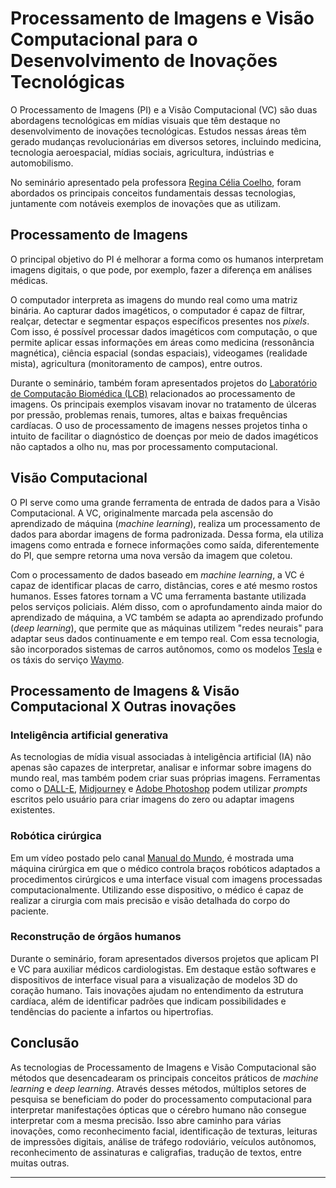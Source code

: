 # Processamento de Imagens e Visão Computacional para o Desenvolvimento de Inovações Tecnológicas

O Processamento de Imagens (PI) e a Visão Computacional (VC) são duas abordagens tecnológicas em mídias visuais que têm destaque no desenvolvimento de inovações tecnológicas. Estudos nessas áreas têm gerado mudanças revolucionárias em diversos setores, incluindo medicina, tecnologia aeroespacial, mídias sociais, agricultura, indústrias e automobilismo.

No seminário apresentado pela professora [Regina Célia Coelho](https://www.linkedin.com/in/regina-célia-coelho-a4077331/?originalSubdomain=br), foram abordados os principais conceitos fundamentais dessas tecnologias, juntamente com notáveis exemplos de inovações que as utilizam.

## Processamento de Imagens

O principal objetivo do PI é melhorar a forma como os humanos interpretam imagens digitais, o que pode, por exemplo, fazer a diferença em análises médicas.

O computador interpreta as imagens do mundo real como uma matriz binária. Ao capturar dados imagéticos, o computador é capaz de filtrar, realçar, detectar e segmentar espaços específicos presentes nos *pixels*. Com isso, é possível processar dados imagéticos com computação, o que permite aplicar essas informações em áreas como medicina (ressonância magnética), ciência espacial (sondas espaciais), videogames (realidade mista), agricultura (monitoramento de campos), entre outros.

Durante o seminário, também foram apresentados projetos do [Laboratório de Computação Biomédica (LCB)](https://sites.google.com/view/lcb-unifesp/home) relacionados ao processamento de imagens. Os principais exemplos visavam inovar no tratamento de úlceras por pressão, problemas renais, tumores, altas e baixas frequências cardíacas. O uso de processamento de imagens nesses projetos tinha o intuito de facilitar o diagnóstico de doenças por meio de dados imagéticos não captados a olho nu, mas por processamento computacional.

## Visão Computacional

O PI serve como uma grande ferramenta de entrada de dados para a Visão Computacional. A VC, originalmente marcada pela ascensão do aprendizado de máquina (*machine learning*), realiza um processamento de dados para abordar imagens de forma padronizada. Dessa forma, ela utiliza imagens como entrada e fornece informações como saída, diferentemente do PI, que sempre retorna uma nova versão da imagem que coletou.

Com o processamento de dados baseado em *machine learning*, a VC é capaz de identificar placas de carro, distâncias, cores e até mesmo rostos humanos. Esses fatores tornam a VC uma ferramenta bastante utilizada pelos serviços policiais. Além disso, com o aprofundamento ainda maior do aprendizado de máquina, a VC também se adapta ao aprendizado profundo (*deep learning*), que permite que as máquinas utilizem "redes neurais" para adaptar seus dados continuamente e em tempo real. Com essa tecnologia, são incorporados sistemas de carros autônomos, como os modelos [Tesla](https://www.tesla.com) e os táxis do serviço [Waymo](https://waymo.com).

## Processamento de Imagens & Visão Computacional X Outras inovações

### Inteligência artificial generativa

As tecnologias de mídia visual associadas à inteligência artificial (IA) não apenas são capazes de interpretar, analisar e informar sobre imagens do mundo real, mas também podem criar suas próprias imagens. Ferramentas como o [DALL-E](https://openai.com/dall-e-3), [Midjourney](https://www.midjourney.com/home) e [Adobe Photoshop](https://www.adobe.com/br/products/photoshop.html) podem utilizar *prompts* escritos pelo usuário para criar imagens do zero ou adaptar imagens existentes.

### Robótica cirúrgica

Em um vídeo postado pelo canal [Manual do Mundo](https://youtu.be/Sf02UUzqLbc?si=j18OIaQZtZtVcGjT), é mostrada uma máquina cirúrgica em que o médico controla braços robóticos adaptados a procedimentos cirúrgicos e uma interface visual com imagens processadas computacionalmente. Utilizando esse dispositivo, o médico é capaz de realizar a cirurgia com mais precisão e visão detalhada do corpo do paciente.

### Reconstrução de órgãos humanos

Durante o seminário, foram apresentados diversos projetos que aplicam PI e VC para auxiliar médicos cardiologistas. Em destaque estão softwares e dispositivos de interface visual para a visualização de modelos 3D do coração humano. Tais inovações ajudam no entendimento da estrutura cardíaca, além de identificar padrões que indicam possibilidades e tendências do paciente a infartos ou hipertrofias.

## Conclusão

As tecnologias de Processamento de Imagens e Visão Computacional são métodos que desencadearam os principais conceitos práticos de *machine learning* e *deep learning*. Através desses métodos, múltiplos setores de pesquisa se beneficiam do poder do processamento computacional para interpretar manifestações ópticas que o cérebro humano não consegue interpretar com a mesma precisão. Isso abre caminho para várias inovações, como reconhecimento facial, identificação de texturas, leituras de impressões digitais, análise de tráfego rodoviário, veículos autônomos, reconhecimento de assinaturas e caligrafias, tradução de textos, entre muitas outras.

---
